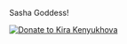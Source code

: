 Sasha Goddess!


<a href="https://www.paypal.com/cgi-bin/webscr?cmd=_s-xclick&hosted_button_id=W6MP468ZZV66Q" target="_blank"><img src="http://Kristinita.ru/Donate-files/PayPal-Donate-Button-Dollar.png" alt="Donate to Kira Kenyukhova"></a>